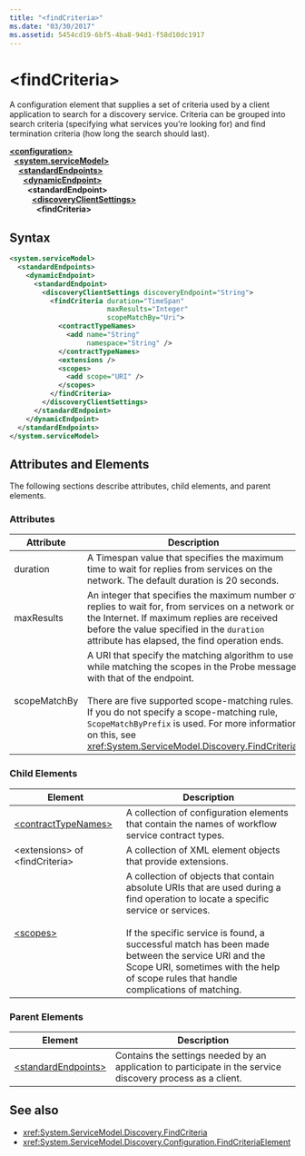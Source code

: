 ```yaml
---
title: "<findCriteria>"
ms.date: "03/30/2017"
ms.assetid: 5454cd19-6bf5-4ba8-94d1-f58d10dc1917
---
```

# \<findCriteria>
A configuration element that supplies a set of criteria used by a client application to search for a discovery service. Criteria can be grouped into search criteria (specifying what services you’re looking for) and find termination criteria (how long the search should last).  
  
[**\<configuration>**](../configuration-element.md)\
&nbsp;&nbsp;[**\<system.serviceModel>**](system-servicemodel.md)\
&nbsp;&nbsp;&nbsp;&nbsp;[**\<standardEndpoints>**](standardendpoints.md)\
&nbsp;&nbsp;&nbsp;&nbsp;&nbsp;&nbsp;[**\<dynamicEndpoint>**](dynamicendpoint.md)\
&nbsp;&nbsp;&nbsp;&nbsp;&nbsp;&nbsp;&nbsp;&nbsp;**\<standardEndpoint>**\
&nbsp;&nbsp;&nbsp;&nbsp;&nbsp;&nbsp;&nbsp;&nbsp;&nbsp;&nbsp;[**\<discoveryClientSettings>**](discoveryclientsettings.md)\
&nbsp;&nbsp;&nbsp;&nbsp;&nbsp;&nbsp;&nbsp;&nbsp;&nbsp;&nbsp;&nbsp;&nbsp;**\<findCriteria>**  
  
## Syntax  
  
```xml  
<system.serviceModel>
  <standardEndpoints>
    <dynamicEndpoint>
      <standardEndpoint>
        <discoveryClientSettings discoveryEndpoint="String">
          <findCriteria duration="TimeSpan"
                        maxResults="Integer"
                        scopeMatchBy="Uri">
            <contractTypeNames>
              <add name="String"
                   namespace="String" />
            </contractTypeNames>
            <extensions />
            <scopes>
              <add scope="URI" />
            </scopes>
          </findCriteria>
        </discoveryClientSettings>
      </standardEndpoint>
    </dynamicEndpoint>
  </standardEndpoints>
</system.serviceModel>
```  
  
## Attributes and Elements  
 The following sections describe attributes, child elements, and parent elements.  
  
### Attributes  
  
|Attribute|Description|  
|---------------|-----------------|  
|duration|A Timespan value that specifies the maximum time to wait for replies from services on the network. The default duration is 20 seconds.|  
|maxResults|An integer that specifies the maximum number of replies to wait for, from services on a network or the Internet. If maximum replies are received before the value specified in the `duration` attribute has elapsed, the find operation ends.|  
|scopeMatchBy|A URI that specify the matching algorithm to use while matching the scopes in the Probe message with that of the endpoint.<br /><br /> There are five supported scope-matching rules. If you do not specify a scope-matching rule, `ScopeMatchByPrefix` is used. For more information on this, see <xref:System.ServiceModel.Discovery.FindCriteria>.|  
  
### Child Elements  
  
|Element|Description|  
|-------------|-----------------|  
|[\<contractTypeNames>](contracttypenames.md)|A collection of configuration elements that contain the names of workflow service contract types.|  
|\<extensions> of \<findCriteria>|A collection of XML element objects that provide extensions.|  
|[\<scopes>](scopes.md)|A collection of objects that contain absolute URIs that are used during a find operation to locate a specific service or services.<br /><br /> If the specific service is found, a successful match has been made between the service URI and the Scope URI, sometimes with the help of scope rules that handle complications of matching.|  
  
### Parent Elements  
  
|Element|Description|  
|-------------|-----------------|  
|[\<standardEndpoints>](standardendpoints.md)|Contains the settings needed by an application to participate in the service discovery process as a client.|  
  
## See also

- <xref:System.ServiceModel.Discovery.FindCriteria>
- <xref:System.ServiceModel.Discovery.Configuration.FindCriteriaElement>
